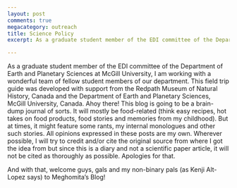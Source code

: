 ```yaml
---
layout: post
comments: true
megacategory: outreach
title: Science Policy 
excerpt: As a graduate student member of the EDI committee of the Department of Earth and Planetary Sciences at McGill University, I am working with a wonderful team of fellow student members of our department

---
```


As a graduate student member of the EDI committee of the Department of Earth and Planetary Sciences at McGill University, I am working with a wonderful team of fellow student members of our department. 
This field trip guide was developed with support from the Redpath Museum of Natural History, Canada and the Department of Earth and Planetary Sciences, McGill University, Canada. 
Ahoy there! This blog is going to be a brain-dump journal of sorts. It will mostly be food-related (think easy recipes, hot takes on food products, food stories and memories from my childhood). But at times, it might feature some rants, my internal monologues and other such stories. All opinions expressed in these posts are my own. Wherever possible, I will try to credit and/or cite the original source from where I got the idea from but since this is a diary and not a scientific paper article, it will not be cited as thoroughly as possible. Apologies for that. 

And with that, welcome guys, gals and my non-binary pals (as Kenji Alt-Lopez says) to Meghomita’s Blog!




